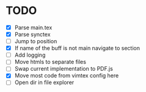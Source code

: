 # TODO

- [x] Parse main.tex
- [x] Parse synctex
- [ ] Jump to position
- [x] If name of the buff is not main navigate to section
- [ ] Add logging
- [ ] Move htmls to separate files
- [ ] Swap current implementation to PDF.js
- [x] Move most code from vimtex config here
- [ ] Open dir in file explorer
